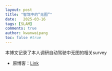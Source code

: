 ```yaml
---
layout: post
title: "智驾中的“无图”"
date:   2025-03-16
tags: [SLAM]
comments: true
author: kwanwaipang
toc: false #true
---
```



<!-- * 目录
{:toc} -->


<!-- !!!!!!!!!!!!!!!!!!!!!!!!!!!!!!!!!!!!!!!!!!!!!!!!!!!!!!!!!!!!!!!!!!!!!!!!!!!!!!!!!!!!!!!!!!!!!!!!!!!!!!!!!!!!!!!!!!!!!!!!!!! -->
<!-- # 引言 -->

本博文记录了本人调研自动驾驶中无图的相关survey

* 原博客：[Link](https://kwanwaipang.github.io/File/Blogs/Poster/%E6%99%BA%E9%A9%BE%E4%B8%AD%E7%9A%84%E2%80%9C%E6%97%A0%E5%9B%BE%E2%80%9D.html)

<style>
/* 通过ID限定作用域 */
#iframe-wrapper-{{ page.url | slugify }} { /* 自动生成唯一ID */
  --cut-top: 150px;    /* 当前页面专用变量 */
  --cut-bottom: 200px;   /* 默认值 */

  width: 100%;
  overflow: hidden;
  position: relative;
  border: none;
  height: calc(100vh - var(--cut-top));
}

#iframe-content-{{ page.url | slugify }} {
  width: 100%;
  overflow: hidden;
  border: none;
  position: absolute;
  top: calc(-1 * var(--cut-top));
  left: 0;
  height: calc(100% + var(--cut-top) + var(--cut-bottom));
  display: block; /* 消除 iframe 默认的 inline 空隙 */
}
</style>

<div id="iframe-wrapper-{{ page.url | slugify }}">
  <iframe 
    id="iframe-content-{{ page.url | slugify }}"
    src="https://kwanwaipang.github.io/File/Blogs/Poster/%E6%99%BA%E9%A9%BE%E4%B8%AD%E7%9A%84%E2%80%9C%E6%97%A0%E5%9B%BE%E2%80%9D.html"
    onload='
      const frame = this;
      const wrapper = frame.parentElement;
      
      const getCutValue = (name) => 
        parseInt(getComputedStyle(wrapper)
          .getPropertyValue(name).replace("px",""));

      const update = () => {
        try {
          const doc = frame.contentWindow.document;
          const fullHeight = Math.max(
            doc.body.scrollHeight,
            doc.documentElement.scrollHeight
          );
          
          // 动态设置高度
          wrapper.style.height = 
            `${Math.max(fullHeight - getCutValue("--cut-top") - getCutValue("--cut-bottom"), 0)}px`;
            
          frame.style.height = `${fullHeight}px`;
        } catch(e) {}
      };
      
      update();
      new ResizeObserver(update).observe(frame);
      window.addEventListener("resize", update);
    '
  ></iframe>
</div>